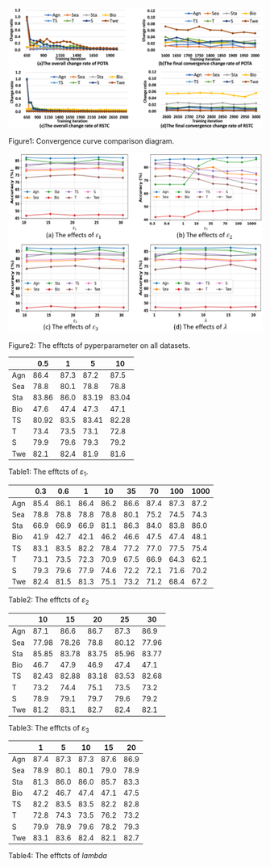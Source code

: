 ![image](https://github.com/YZH0905/ICML/blob/master/Convergence%20curve%202-2.png)

Figure1: Convergence curve comparison diagram.

![image](https://github.com/YZH0905/ICML/blob/master/hyperparameter.png)

Figure2: The efftcts of pyperparameter on all datasets.



|      | 0.5  | 1    | 5    | 10   |
|------|------|------|------|------|
| Agn  | 86.4 | 87.3 | 87.2 | 87.5 |
| Sea  | 78.8 | 80.1 | 78.8 | 78.8 |
| Sta  | 83.86| 86.0 | 83.19| 83.04|
| Bio  | 47.6 | 47.4 | 47.3 | 47.1 |
| TS   | 80.92| 83.5 | 83.41| 82.28|
| T    | 73.4 | 73.5 | 73.1 | 72.8 |
| S    | 79.9 | 79.6 | 79.3 | 79.2 |
| Twe  | 82.1 | 82.4 | 81.9 | 81.6 |

Table1: The efftcts of $\varepsilon_1$. 

|      | 0.3  | 0.6  | 1    | 10   | 35   | 70   | 100  | 1000 |
|------|------|------|------|------|------|------|------|------|
| Agn  | 85.4 | 86.1 | 86.4 | 86.2 | 86.6 | 87.4 | 87.3 | 87.2 |
| Sea  | 78.8 | 78.8 | 78.8 | 78.8 | 80.1 | 75.2 | 74.5 | 74.3 |
| Sta  | 66.9 | 66.9 | 66.9 | 81.1 | 86.3 | 84.0 | 83.8 | 86.0 |
| Bio  | 41.9 | 42.7 | 42.1 | 46.2 | 46.6 | 47.5 | 47.4 | 48.1 |
| TS   | 83.1 | 83.5 | 82.2 | 78.4 | 77.2 | 77.0 | 77.5 | 75.4 |
| T    | 73.1 | 73.5 | 72.3 | 70.9 | 67.5 | 66.9 | 64.3 | 62.1 |
| S    | 79.3 | 79.6 | 77.9 | 74.6 | 72.2 | 72.1 | 71.6 | 70.2 |
| Twe  | 82.4 | 81.5 | 81.3 | 75.1 | 73.2 | 71.2 | 68.4 | 67.2 |

Table2: The efftcts of $\varepsilon_2$ 


|      | 10    | 15    | 20    | 25    | 30    |
|------|------|------|------|------|------|
| Agn  | 87.1  | 86.6  | 86.7  | 87.3  | 86.9  |
| Sea  | 77.98 | 78.26 | 78.8  | 80.12 | 77.96 |
| Sta  | 85.85 | 83.78 | 83.75 | 85.96 | 83.77 |
| Bio  | 46.7  | 47.9  | 46.9  | 47.4  | 47.1  |
| TS   | 82.43 | 82.88 | 83.18 | 83.53 | 82.68 |
| T    | 73.2  | 74.4  | 75.1  | 73.5  | 73.2  |
| S    | 78.9  | 79.1  | 79.7  | 79.6  | 79.2  |
| Twe  | 81.2  | 83.1  | 82.7  | 82.4  | 82.1  |

Table3: The efftcts of $\varepsilon_3$ 

|      | 1     | 5     | 10    | 15    | 20    |
|------|------|------|------|------|------|
| Agn  | 87.4  | 87.3  | 87.3  | 87.6  | 86.9  |
| Sea  | 78.9  | 80.1  | 80.1  | 79.0  | 78.9  |
| Sta  | 81.3  | 86.0  | 86.0  | 85.7  | 83.3  |
| Bio  | 47.2  | 46.7  | 47.4  | 47.1  | 47.5  |
| TS   | 82.2  | 83.5  | 83.5  | 82.2  | 82.8  |
| T    | 72.8  | 74.3  | 73.5  | 76.2  | 73.2  |
| S    | 79.9  | 78.9  | 79.6  | 78.2  | 79.3  |
| Twe  | 83.1  | 83.6  | 82.4  | 82.1  | 82.7  |

Table4: The efftcts of $lambda$ 
